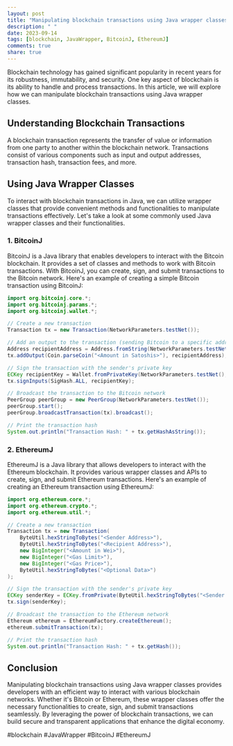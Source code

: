 ```yaml
---
layout: post
title: "Manipulating blockchain transactions using Java wrapper classes"
description: " "
date: 2023-09-14
tags: [blockchain, JavaWrapper, BitcoinJ, EthereumJ]
comments: true
share: true
---
```


Blockchain technology has gained significant popularity in recent years for its robustness, immutability, and security. One key aspect of blockchain is its ability to handle and process transactions. In this article, we will explore how we can manipulate blockchain transactions using Java wrapper classes.

## Understanding Blockchain Transactions

A blockchain transaction represents the transfer of value or information from one party to another within the blockchain network. Transactions consist of various components such as input and output addresses, transaction hash, transaction fees, and more.

## Using Java Wrapper Classes

To interact with blockchain transactions in Java, we can utilize wrapper classes that provide convenient methods and functionalities to manipulate transactions effectively. Let's take a look at some commonly used Java wrapper classes and their functionalities.

### 1. BitcoinJ

BitcoinJ is a Java library that enables developers to interact with the Bitcoin blockchain. It provides a set of classes and methods to work with Bitcoin transactions. With BitcoinJ, you can create, sign, and submit transactions to the Bitcoin network. Here's an example of creating a simple Bitcoin transaction using BitcoinJ:

```java
import org.bitcoinj.core.*;
import org.bitcoinj.params.*;
import org.bitcoinj.wallet.*;

// Create a new transaction
Transaction tx = new Transaction(NetworkParameters.testNet());

// Add an output to the transaction (sending Bitcoin to a specific address)
Address recipientAddress = Address.fromString(NetworkParameters.testNet(), "<Recipient Address>");
tx.addOutput(Coin.parseCoin("<Amount in Satoshis>"), recipientAddress);

// Sign the transaction with the sender's private key
ECKey recipientKey = Wallet.fromPrivateKey(NetworkParameters.testNet(), "<Sender Private Key>").getKey();
tx.signInputs(SigHash.ALL, recipientKey);

// Broadcast the transaction to the Bitcoin network
PeerGroup peerGroup = new PeerGroup(NetworkParameters.testNet());
peerGroup.start();
peerGroup.broadcastTransaction(tx).broadcast();

// Print the transaction hash
System.out.println("Transaction Hash: " + tx.getHashAsString());
```
### 2. EthereumJ

EthereumJ is a Java library that allows developers to interact with the Ethereum blockchain. It provides various wrapper classes and APIs to create, sign, and submit Ethereum transactions. Here's an example of creating an Ethereum transaction using EthereumJ:

```java
import org.ethereum.core.*;
import org.ethereum.crypto.*;
import org.ethereum.util.*;

// Create a new transaction
Transaction tx = new Transaction(
    ByteUtil.hexStringToBytes("<Sender Address>"),
    ByteUtil.hexStringToBytes("<Recipient Address>"),
    new BigInteger("<Amount in Wei>"),
    new BigInteger("<Gas Limit>"),
    new BigInteger("<Gas Price>"),
    ByteUtil.hexStringToBytes("<Optional Data>")
);

// Sign the transaction with the sender's private key
ECKey senderKey = ECKey.fromPrivate(ByteUtil.hexStringToBytes("<Sender Private Key>"));
tx.sign(senderKey);

// Broadcast the transaction to the Ethereum network
Ethereum ethereum = EthereumFactory.createEthereum();
ethereum.submitTransaction(tx);

// Print the transaction hash
System.out.println("Transaction Hash: " + tx.getHash());
```

## Conclusion

Manipulating blockchain transactions using Java wrapper classes provides developers with an efficient way to interact with various blockchain networks. Whether it's Bitcoin or Ethereum, these wrapper classes offer the necessary functionalities to create, sign, and submit transactions seamlessly. By leveraging the power of blockchain transactions, we can build secure and transparent applications that enhance the digital economy.

#blockchain #JavaWrapper #BitcoinJ #EthereumJ